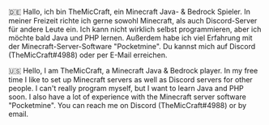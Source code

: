 🇩🇪 Hallo, ich bin TheMicCraft, ein Minecraft Java- & Bedrock Spieler.
In meiner Freizeit richte ich gerne sowohl Minecraft, als auch Discord-Server für andere Leute ein.
Ich kann nicht wirklich selbst programmieren, aber ich möchte bald Java und PHP lernen.
Außerdem habe ich viel Erfahrung mit der Minecraft-Server-Software "Pocketmine".
Du kannst mich auf Discord (TheMicCraft#4988) oder per E-Mail erreichen.

🇺🇸 Hello, I am TheMicCraft, a Minecraft Java & Bedrock player.
In my free time I like to set up Minecraft servers as well as Discord servers for other people.
I can't really program myself, but I want to learn Java and PHP soon.
I also have a lot of experience with the Minecraft server software "Pocketmine".
You can reach me on Discord (TheMicCraft#4988) or by email.
